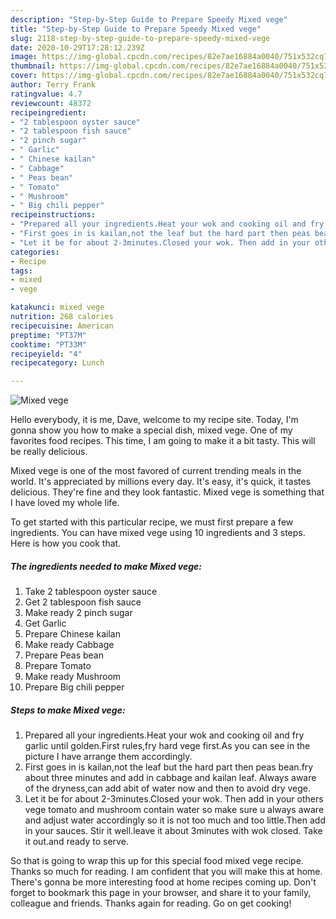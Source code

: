 ```yaml
---
description: "Step-by-Step Guide to Prepare Speedy Mixed vege"
title: "Step-by-Step Guide to Prepare Speedy Mixed vege"
slug: 2118-step-by-step-guide-to-prepare-speedy-mixed-vege
date: 2020-10-29T17:28:12.239Z
image: https://img-global.cpcdn.com/recipes/82e7ae16884a0040/751x532cq70/mixed-vege-recipe-main-photo.jpg
thumbnail: https://img-global.cpcdn.com/recipes/82e7ae16884a0040/751x532cq70/mixed-vege-recipe-main-photo.jpg
cover: https://img-global.cpcdn.com/recipes/82e7ae16884a0040/751x532cq70/mixed-vege-recipe-main-photo.jpg
author: Terry Frank
ratingvalue: 4.7
reviewcount: 48372
recipeingredient:
- "2 tablespoon oyster sauce"
- "2 tablespoon fish sauce"
- "2 pinch sugar"
- " Garlic"
- " Chinese kailan"
- " Cabbage"
- " Peas bean"
- " Tomato"
- " Mushroom"
- " Big chili pepper"
recipeinstructions:
- "Prepared all your ingredients.Heat your wok and cooking oil and fry garlic until golden.First rules,fry hard vege first.As you can see in the picture I have arrange them accordingly."
- "First goes in is kailan,not the leaf but the hard part then peas bean.fry about three minutes and add in cabbage and kailan leaf. Always aware of the dryness,can add abit of water now and then to avoid dry vege."
- "Let it be for about 2-3minutes.Closed your wok. Then add in your others vege tomato and mushroom contain water so make sure u always aware and adjust water accordingly so it is not too much and too little.Then add in your sauces. Stir it well.leave it about 3minutes with wok closed. Take it out.and ready to serve."
categories:
- Recipe
tags:
- mixed
- vege

katakunci: mixed vege 
nutrition: 268 calories
recipecuisine: American
preptime: "PT37M"
cooktime: "PT33M"
recipeyield: "4"
recipecategory: Lunch

---
```



![Mixed vege](https://img-global.cpcdn.com/recipes/82e7ae16884a0040/751x532cq70/mixed-vege-recipe-main-photo.jpg)

Hello everybody, it is me, Dave, welcome to my recipe site. Today, I'm gonna show you how to make a special dish, mixed vege. One of my favorites food recipes. This time, I am going to make it a bit tasty. This will be really delicious.



Mixed vege is one of the most favored of current trending meals in the world. It's appreciated by millions every day. It's easy, it's quick, it tastes delicious. They're fine and they look fantastic. Mixed vege is something that I have loved my whole life.


To get started with this particular recipe, we must first prepare a few ingredients. You can have mixed vege using 10 ingredients and 3 steps. Here is how you cook that.

<!--inarticleads1-->

##### The ingredients needed to make Mixed vege:

1. Take 2 tablespoon oyster sauce
1. Get 2 tablespoon fish sauce
1. Make ready 2 pinch sugar
1. Get  Garlic
1. Prepare  Chinese kailan
1. Make ready  Cabbage
1. Prepare  Peas bean
1. Prepare  Tomato
1. Make ready  Mushroom
1. Prepare  Big chili pepper




<!--inarticleads2-->

##### Steps to make Mixed vege:

1. Prepared all your ingredients.Heat your wok and cooking oil and fry garlic until golden.First rules,fry hard vege first.As you can see in the picture I have arrange them accordingly.
1. First goes in is kailan,not the leaf but the hard part then peas bean.fry about three minutes and add in cabbage and kailan leaf. Always aware of the dryness,can add abit of water now and then to avoid dry vege.
1. Let it be for about 2-3minutes.Closed your wok. Then add in your others vege tomato and mushroom contain water so make sure u always aware and adjust water accordingly so it is not too much and too little.Then add in your sauces. Stir it well.leave it about 3minutes with wok closed. Take it out.and ready to serve.




So that is going to wrap this up for this special food mixed vege recipe. Thanks so much for reading. I am confident that you will make this at home. There's gonna be more interesting food at home recipes coming up. Don't forget to bookmark this page in your browser, and share it to your family, colleague and friends. Thanks again for reading. Go on get cooking!
